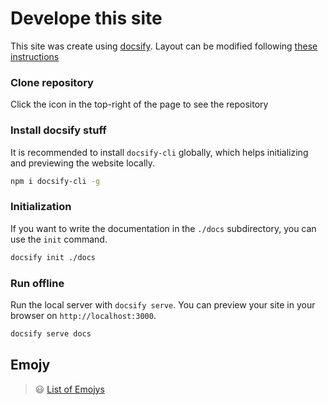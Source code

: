 # Develope this site
This site was create using [docsify](https://docsify.js.org/#/). Layout can be modified following [these instructions](https://jhildenbiddle.github.io/docsify-themeable/#/customization)
### Clone repository
Click the icon in the top-right of the page to see the repository
### Install docsify stuff
It is recommended to install `docsify-cli` globally, which helps initializing and previewing the website locally.

```bash
npm i docsify-cli -g
```

### Initialization
If you want to write the documentation in the `./docs` subdirectory, you can use the `init` command.

```bash
docsify init ./docs
```
### Run offline

Run the local server with `docsify serve`. You can preview your site in your browser on `http://localhost:3000`.

```bash
docsify serve docs
```

## Emojy
> :smiley: [List of Emojys](https://gist.github.com/rxaviers/7360908)
